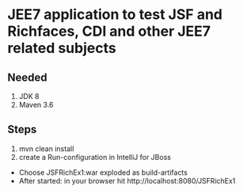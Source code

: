 # JEE7 application to test JSF and Richfaces, CDI and other JEE7 related subjects

## Needed
1. JDK 8
2. Maven 3.6

## Steps
1. mvn clean install
2. create a Run-configuration in IntelliJ for JBoss
- Choose JSFRichEx1:war exploded as build-artifacts
- After started: in your browser hit http://localhost:8080/JSFRichEx1